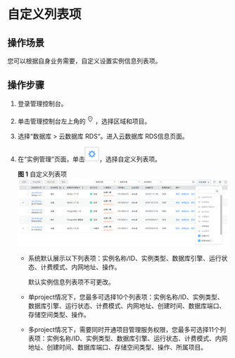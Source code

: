 # 自定义列表项<a name="rds_sqlserver_05_0022"></a>

## 操作场景<a name="rds_05_0022_section1826292415416"></a>

您可以根据自身业务需要，自定义设置实例信息列表项。

## 操作步骤<a name="rds_05_0022_section63751754185818"></a>

1.  登录管理控制台。
2.  单击管理控制台左上角的![](figures/Region灰色图标.png)，选择区域和项目。
3.  选择“数据库  \>  云数据库 RDS“。进入云数据库 RDS信息页面。
4.  在“实例管理”页面，单击![](figures/设置.png)，选择自定义列表项。

    **图 1**  自定义列表项<a name="rds_05_0022_fig17674132217561"></a>  
    ![](figures/自定义列表项.png "自定义列表项")

    -   系统默认展示以下列表项：实例名称/ID、实例类型、数据库引擎、运行状态、计费模式、内网地址、操作。

        默认实例信息列表项不可更改。

    -   单project情况下，您最多可选择10个列表项：实例名称/ID、实例类型、数据库引擎、运行状态、计费模式、内网地址、创建时间、数据库端口、存储空间类型、操作。
    -   多project情况下，需要同时开通项目管理服务权限，您最多可选择11个列表项：实例名称/ID、实例类型、数据库引擎、运行状态、计费模式、内网地址、创建时间、数据库端口、存储空间类型、操作、所属项目。


